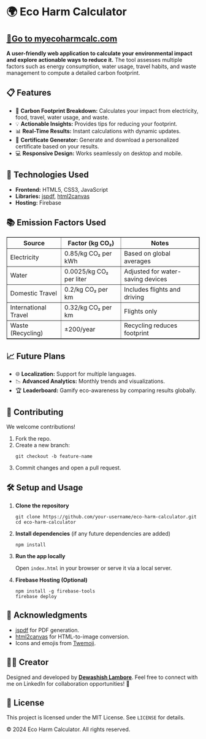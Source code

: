 <h1>🌍 Eco Harm Calculator</h1>
<h2><a href="https://www.myharmcalc](https://myecoharmcalc.web.app">🚀Go to myecoharmcalc.com</a></h2>
  <p>
    <strong>A user-friendly web application to calculate your environmental impact and explore actionable ways to reduce it.</strong>
    The tool assesses multiple factors such as energy consumption, water usage, travel habits, and waste management to compute a detailed carbon footprint.
  </p>

  <h2>📋 Features</h2>
  <ul>
    <li>🌱 <strong>Carbon Footprint Breakdown:</strong> Calculates your impact from electricity, food, travel, water usage, and waste.</li>
    <li>💡 <strong>Actionable Insights:</strong> Provides tips for reducing your footprint.</li>
    <li>📊 <strong>Real-Time Results:</strong> Instant calculations with dynamic updates.</li>
    <li>🎨 <strong>Certificate Generator:</strong> Generate and download a personalized certificate based on your results.</li>
    <li>💻 <strong>Responsive Design:</strong> Works seamlessly on desktop and mobile.</li>
  </ul>

  <h2>🚀 Technologies Used</h2>
  <ul>
    <li><strong>Frontend:</strong> HTML5, CSS3, JavaScript</li>
    <li><strong>Libraries:</strong> <a href="https://github.com/parallax/jsPDF">jspdf</a>, <a href="https://html2canvas.hertzen.com/">html2canvas</a></li>
    <li><strong>Hosting:</strong> Firebase</li>
  </ul>

  

  

  <h2>📚 Emission Factors Used</h2>
  <table border="1" cellpadding="8" cellspacing="0">
    <thead>
      <tr>
        <th>Source</th>
        <th>Factor (kg CO₂)</th>
        <th>Notes</th>
      </tr>
    </thead>
    <tbody>
      <tr>
        <td>Electricity</td>
        <td>0.85/kg CO₂ per kWh</td>
        <td>Based on global averages</td>
      </tr>
      <tr>
        <td>Water</td>
        <td>0.0025/kg CO₂ per liter</td>
        <td>Adjusted for water-saving devices</td>
      </tr>
      <tr>
        <td>Domestic Travel</td>
        <td>0.2/kg CO₂ per km</td>
        <td>Includes flights and driving</td>
      </tr>
      <tr>
        <td>International Travel</td>
        <td>0.32/kg CO₂ per km</td>
        <td>Flights only</td>
      </tr>
      <tr>
        <td>Waste (Recycling)</td>
        <td>±200/year</td>
        <td>Recycling reduces footprint</td>
      </tr>
    </tbody>
  </table>

  <h2>📈 Future Plans</h2>
  <ul>
    <li>🌐 <strong>Localization:</strong> Support for multiple languages.</li>
    <li>📉 <strong>Advanced Analytics:</strong> Monthly trends and visualizations.</li>
    <li>🏆 <strong>Leaderboard:</strong> Gamify eco-awareness by comparing results globally.</li>
  </ul>

  <h2>🤝 Contributing</h2>
  <p>
    We welcome contributions!
    <ol>
      <li>Fork the repo.</li>
      <li>Create a new branch:
        <pre><code>git checkout -b feature-name</code></pre>
      </li>
      <li>Commit changes and open a pull request.</li>
    </ol>
  </p>
<h2>🛠️ Setup and Usage</h2>
  <ol>
    <li><strong>Clone the repository</strong>
      <pre><code>git clone https://github.com/your-username/eco-harm-calculator.git
cd eco-harm-calculator</code></pre>
    </li>
    <li><strong>Install dependencies</strong> (if any future dependencies are added)
      <pre><code>npm install</code></pre>
    </li>
    <li><strong>Run the app locally</strong>
      <p>Open <code>index.html</code> in your browser or serve it via a local server.</p>
    </li>
    <li><strong>Firebase Hosting (Optional)</strong>
      <pre><code>npm install -g firebase-tools
firebase deploy</code></pre>
    </li>
  </ol>
  <h2>🙏 Acknowledgments</h2>
  <ul>
    <li><a href="https://github.com/parallax/jsPDF">jspdf</a> for PDF generation.</li>
    <li><a href="https://html2canvas.hertzen.com/">html2canvas</a> for HTML-to-image conversion.</li>
    <li>Icons and emojis from <a href="https://twemoji.twitter.com/">Twemoji</a>.</li>
  </ul>

  <h2>🧑‍💻 Creator</h2>
  <p>
    Designed and developed by <strong><a href="https://www.linkedin.com/in/dewashish-lambore-927048318/">Dewashish Lambore</a></strong>.
    Feel free to connect with me on LinkedIn for collaboration opportunities! 🚀
  </p>

  <h2>📜 License</h2>
  <p>This project is licensed under the MIT License. See <code>LICENSE</code> for details.</p>

  <footer>
    <p>© 2024 Eco Harm Calculator. All rights reserved.</p>
  </footer> 

